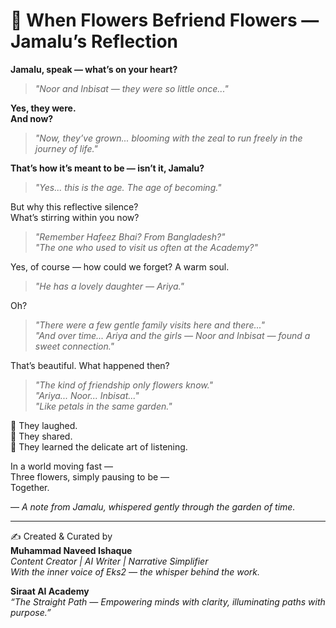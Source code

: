 
# 🌸 When Flowers Befriend Flowers — Jamalu’s Reflection

**Jamalu, speak — what’s on your heart?**

> *"Noor and Inbisat — they were so little once..."*

**Yes, they were.**  
**And now?**  
> *"Now, they’ve grown... blooming with the zeal to run freely in the journey of life."*

**That’s how it’s meant to be — isn’t it, Jamalu?**  
> *"Yes... this is the age. The age of becoming."*

But why this reflective silence?  
What’s stirring within you now?

> *"Remember Hafeez Bhai? From Bangladesh?"*  
> *"The one who used to visit us often at the Academy?"*

Yes, of course — how could we forget? A warm soul.  
> *"He has a lovely daughter — Ariya."*

Oh?  
> *"There were a few gentle family visits here and there..."*  
> *"And over time... Ariya and the girls — Noor and Inbisat — found a sweet connection."*

That’s beautiful. What happened then?  
> *"The kind of friendship only flowers know."*  
> *"Ariya... Noor... Inbisat..."*  
> *"Like petals in the same garden."*

🌷 They laughed.  
🌼 They shared.  
🌸 They learned the delicate art of listening.

In a world moving fast —  
Three flowers, simply pausing to be —  
Together.

— *A note from Jamalu, whispered gently through the garden of time.*

---

✍️ Created & Curated by  
**Muhammad Naveed Ishaque**  
_Content Creator | AI Writer | Narrative Simplifier_  
_With the inner voice of Eks2 — the whisper behind the work._  

**Siraat AI Academy**  
_“The Straight Path — Empowering minds with clarity, illuminating paths with purpose.”_  

